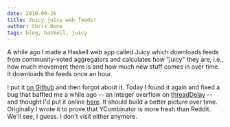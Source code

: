 ```yaml
---
date: 2010-09-26
title: Juicy juicy web feeds!
author: Chris Done
tags: blog, haskell, juicy
---
```


A while ago I made a Haskell web app called Juicy which downloads
feeds from community-voted aggregators and calculates how "juicy"
they are, i.e., how much movement there is and how much new
stuff comes in over time. It downloads the feeds once an hour.

I put it [on Github](http://github.com/chrisdone/juicy) and then
forgot about it. Today I found it again and fixed a bug that
baffled me a while ago -- an integer overflow on [threadDelay](http://www.haskell.org/ghc/docs/6.12.2/html/libraries/base-4.2.0.1/Control-Concurrent.html#v%3AthreadDelay) --
and thought I'd put it online
[here](http://chrisdone.com/juicy/).  It should build a better
picture over time. Originally I wrote it to prove that
YCombinator is more fresh than Reddit. We'll see, I guess. I
don't visit either anymore.
